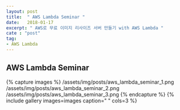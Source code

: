 ```yaml
---
layout: post
title:  " AWS Lambda Seminar "
date:   2018-01-17
excerpt: " AWS로 무료 이미지 리사이즈 서버 만들기 with AWS Lambda "
cate : "post"
tag:
- AWS Lambda
---
```


## AWS Lambda Seminar

{% capture images %}
  /assets/img/posts/aws_lambda_seminar_1.png
  /assets/img/posts/aws_lambda_seminar_2.png
  /assets/img/posts/aws_lambda_seminar_3.png
{% endcapture %}
{% include gallery images=images caption=" " cols=3 %}


